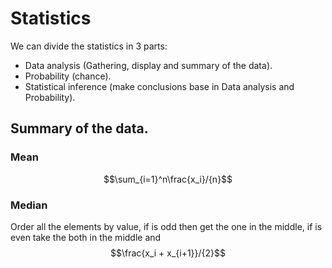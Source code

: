 <script type="text/javascript" async
  src="https://cdn.mathjax.org/mathjax/latest/MathJax.js?config=TeX-MML-AM_CHTML">
</script>

# Statistics
We can divide the statistics in 3 parts:
- Data analysis (Gathering, display and summary of the data).
- Probability (chance).
- Statistical inference (make conclusions base in Data analysis and Probability).

## Summary of the data.

### Mean
$$\sum_{i=1}^n\frac{x_i}/{n}$$

### Median
Order all the elements by value, if is odd then get the one in the middle, if is even take the both in the middle and $$\frac{x_i + x_{i+1}}/{2}$$
